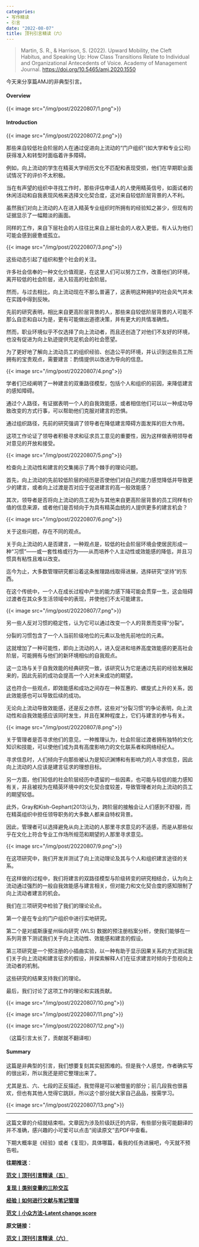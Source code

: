 ```yaml
---
categories:
- 写作精读
- 引言
date: "2022-08-07"
title: 顶刊引言精读（六）
---
```


> Martin, S. R., & Harrison, S. (2022). Upward Mobility, the Cleft Habitus, and Speaking Up: How Class Transitions Relate to Individual and Organizational Antecedents of Voice. Academy of Management Journal. https://doi.org/10.5465/amj.2020.1550 

<!--more-->


今天来分享篇AMJ的非典型引言。
#### Overview

{{< image src="/img/post/20220807/1.png">}}



#### Introduction

{{< image src="/img/post/20220807/2.png">}}



那些来自较低社会阶层的人在通过促进向上流动的“门户组织”(如大学和专业公司)获得准入和转型时面临着许多障碍。

例如，向上流动的学生在精英大学经历文化不匹配和表现受损，他们在早期职业面试情况下的评价不太积极。

当在有声望的组织中寻找工作时，那些评估申请人的人使用精英信号，如面试者的休闲活动和自我表现风格来选择文化契合度，这对来自较低阶层背景的人不利。

虽然我们对向上流动的人在进入精英专业组织时所拥有的经验知之甚少，但现有的证据显示了一幅黯淡的画面。

同样的工作，来自下层社会的人往往比来自上层社会的人收入更低，有人认为他们可能会感到疲惫或孤立。

{{< image src="/img/post/20220807/3.png">}}

这些动态引起了组织和整个社会的关注。

许多社会信奉的一种文化价值观是，在这里人们可以努力工作，改善他们的环境，离开较低的社会阶层，进入较高的社会阶层。

然而，与过去相比，向上流动现在不那么普遍了，这表明这种拥护的社会风气并未在实践中得到反映。

先前的研究表明，相比来自更高阶层背景的人，那些来自较低阶层背景的人可能不那么自恋和自以为是，更有可能做出道德决策，并有更大的共情准确性。

然而，职业环境似乎不仅选择了向上流动者，而且还创造了对他们不友好的环境，也没有促进为向上轨迹提供充足机会的社会愿望。

为了更好地了解向上流动员工的组织经验、创造公平的环境，并认识到这些员工所拥有的宝贵观点，需要建言：酌情提供以改进为导向的信息。

{{< image src="/img/post/20220807/4.png">}}



学者们已经阐明了一种建言的双重路径模型，包括个人和组织的前因，来降低建言的感知障碍。

通过个人路径，有证据表明一个人的自我效能感，或者相信他们可以以一种成功导致改变的方式行事，可以帮助他们克服对建言的恐惧。

通过组织路径，先前的研究强调了领导者在降低建言障碍方面发挥的巨大作用。

这项工作论证了领导者积极寻求和征求员工意见的重要性，因为这样做表明领导者对意见的开放和接受。

{{< image src="/img/post/20220807/5.png">}}

检查向上流动性和建言的交集揭示了两个棘手的理论问题。

首先，向上流动的先前较低阶层的经历是否使他们对自己的能力感觉降低并导致更少的建言，或者向上过渡是否对应于促进建言的高一般效能感？

其次，领导者是否将向上流动的员工视为与其他来自更高阶层背景的员工同样有价值的信息来源，或者他们是否倾向于为具有精英血统的人提供更多的建言机会？



{{< image src="/img/post/20220807/6.png">}}



关于这些问题，存在不同的观点。

关于向上流动的人是否建言，一种观点是，较低的社会阶层环境会使居民形成一种“习惯”——或一套性格或行为——从而培养个人主动性或效能感的降低，并且习惯具有粘性且难以改变。 

迄今为止，大多数管理研究都沿着这条推理路线取得进展，选择研究“坚持”的东西。 

在这个传统中，一个人在成长过程中产生的能力感下降可能会贯穿一生，这会阻碍过渡者在其众多生活领域中的表现，并使他们不太可能建言。



{{< image src="/img/post/20220807/7.png">}}



另一些人反对习惯的稳定性，认为它可以通过改变一个人的背景而变得“分裂”。

分裂的习惯包含了一个人当前阶级地位的元素以及他先前地位的元素。

这就增加了一种可能性，即向上流动的人，进入促进和培养高度效能感的更高社会阶层，可能拥有与他们的新环境相似的自我观点。

这一立场与关于自我效能的经典研究一致，该研究认为它是通过先前的经验发展起来的，因此先前的成功会提高一个人对未来成功的期望。

这也符合一些观点，即效能感和成功之间存在一种互惠的、螺旋式上升的关系，因此效能感也可以导致后续的成功。

无论向上流动导致效能感，还是反之亦然，这些对“分裂习惯”的争论表明，向上流动性和自我效能感应该同时发生，并且在某种程度上，它们与建言的参与有关。



{{< image src="/img/post/20220807/8.png">}}



关于管理者是否寻求他们的意见，一种推理认为，社会阶层过渡者拥有独特的文化知识和技能，可以使他们成为具有高度影响力的文化联系者和网络经纪人。

寻求信息时，人们倾向于向那些被认为是知识渊博和有影响力的人寻求信息，因此向上流动的人应该是建言征求的理想目标。

另一方面，他们较低的社会阶层经历中遗留的一些因素，也可能与较低的能力感知有关，并且被视为在精英环境中的文化契合度较差，导致管理者对向上流动的员工的期望较低。

此外，Gray和Kish-Gephart(2013)认为，跨阶层的接触会让人们感到不舒服，而在精英组织中担任领导职务的大多数人都来自特权背景。

因此，管理者可以选择避免从向上流动的人那里寻求意见的不适感，而是从那些似乎在文化上符合专业工作场所规范和期望的人那里寻求意见。



{{< image src="/img/post/20220807/9.png">}}



在这项研究中，我们开发并测试了向上流动理论及其与个人和组织建言途径的关系。

在这样做的过程中，我们将建言的双路径模型与阶级转变的研究相结合，认为向上流动通过强烈的一般自我效能感与建言相关，但对能力和文化契合度的感知限制了向上流动者建言的机会。

我们在三项研究中检验了我们的理论论点。

第一个是在专业的门户组织中进行实地研究。

第二个是对威斯康星州纵向研究 (WLS) 数据的预注册档案分析，使我们能够在一系列背景下测试我们关于向上流动性、效能感和建言的假设。

第三项研究是一个预注册的小插曲实验，以一种有助于显示因果关系的方式测试我们关于向上流动和建言征求的假设，并探索解释人们在征求建言时倾向于忽视向上流动者的机制。

这些研究的结果支持我们的理论。

最后，我们讨论了这项工作的理论和实践贡献。



{{< image src="/img/post/20220807/10.png">}}

{{< image src="/img/post/20220807/11.png">}}


{{< image src="/img/post/20220807/12.png">}}

（这篇引言太长了，贡献就不翻译啦）

#### Summary

这篇是非典型的引言，我们想要复刻其实挺困难的。但是我个人感觉，作者确实写的很出彩，所以我还是把它整理出来了。

尤其是五、六、七段的正反描述，我觉得是可以被借鉴的部分；前几段我也很喜欢，但也有其他人觉得它跳跃，所以这个部分就大家自己品品，按需学习。

{{< image src="/img/post/20220807/13.png">}}

---


这篇文章的介绍就结束啦。文章因为涉及阶级跃迁的内容，有些部分我可能翻译的并不准确，感兴趣的小可爱可以点击“阅读原文”去PDF中查看。

下期大概率是《经验》或者《复现》，具体哪篇，看我的任务进展吧，今天就不预告啦。

**往期推送**：

**[范文丨顶刊引言精读（五）](https://mp.weixin.qq.com/s?__biz=MzIwMDk1OTM2OQ==&mid=2247486952&idx=1&sn=5f5f0e4408785376ea0abc6bbe229953&chksm=96f4790ea183f018229e0ecaaf37d80f7259ccd6079f697a854fa20468a14809d5c75bd95eff#rd)**

**[复现丨类别变量的三阶交互](https://mp.weixin.qq.com/s?__biz=MzIwMDk1OTM2OQ==&mid=2247487229&idx=1&sn=f56da1d5bc7a610dce084c945d45797d&chksm=96f47a1ba183f30da1372b287af3155691db12f9c2b6ee3fb219e1526908217e46ab8deb3a34&token=148933034&lang=zh_CN#rd)**

**[经验丨如何进行文献与笔记管理](https://mp.weixin.qq.com/s?__biz=MzIwMDk1OTM2OQ==&mid=2247486367&idx=1&sn=f4679c93f140ec6effd834a02543ec6d&chksm=96f47f79a183f66f6a1f418f7584a859c86cc975d1b2e2777b7acb2440a0230e7910dc1761fe#rd)**

**[范文丨小众方法-Latent change score](https://mp.weixin.qq.com/s?__biz=MzIwMDk1OTM2OQ==&mid=2247486715&idx=1&sn=b491bc40fbbf0075420cb8e1b98b8ba1&chksm=96f4781da183f10b059a03b3e8efbcbf0f4b7a8d33b7f9f9e1525c9d6becbf7a24fbd109a576&token=1547359331&lang=zh_CN#rd)**

**原文链接：**

**[范文丨顶刊引言精读（六）](https://mp.weixin.qq.com/s?__biz=MzIwMDk1OTM2OQ==&mid=2247487315&idx=1&sn=822d4deba7eacce656d6c323aa26b025&chksm=96f47bb5a183f2a399261130fa312f2f9b6d7211616df0621dd2cfbf30263a623f053a9d235a&token=875497381&lang=zh_CN#rd)** 